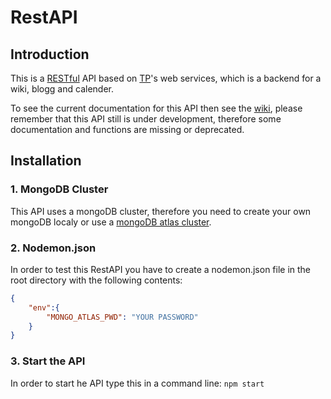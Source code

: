 
# RestAPI
## Introduction
This is a [RESTful](https://en.wikipedia.org/wiki/Representational_state_transfer) API based on [TP](https://github.com/Shrimpis/TP)'s web services, which is a backend for a wiki, blogg and calender. 

To see the current documentation for this API then see the [wiki](https://github.com/EddieGustafsson/RestAPI/wiki), please remember that this API still is under development, therefore some documentation and functions are missing or deprecated.

## Installation
### 1. MongoDB Cluster
This API uses a mongoDB cluster, therefore you need to create your own mongoDB localy or use a [mongoDB atlas cluster](https://www.mongodb.com/download-center).

### 2. Nodemon.json
In order to test this RestAPI you have to create a nodemon.json file in the root directory with the following contents:

```json
{
    "env":{
        "MONGO_ATLAS_PWD": "YOUR PASSWORD"
    }
}
```

### 3. Start the API
In order to start he API type this in a command line:
```npm start```
